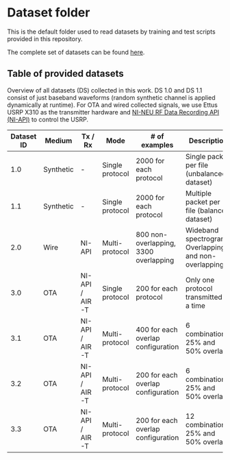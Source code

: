 # Dataset folder
This is the default folder used to read datasets by training and test scripts provided in this repository.

The complete set of datasets can be found [here](https://northeastern-my.sharepoint.com/:f:/r/personal/sioannidis_northeastern_edu/Documents/DSTL-NU%20OneDrive/Datasets?csf=1&web=1&e=RDViVZ).

## Table of provided datasets

Overview of all datasets (DS) collected in this work. DS 1.0 and DS 1.1 consist of just baseband waveforms (random synthetic channel is applied dynamically at runtime). For OTA and wired collected signals, we use Ettus USRP X310 as the transmitter hardware and [NI-NEU RF Data Recording API (NI-API)](https://github.com/genesys-neu/ni-rf-data-recording-api) to control the USRP.

| Dataset ID     | Medium     | Tx / Rx          | Mode          | # of examples            | Description                                          | Zip file name   |
|--------|------------|------------------|---------------|--------------------------|------------------------------------------------------|-----------------|
| 1.0 | Synthetic  | -                | Single protocol | 2000 for each protocol  | Single packet per file (unbalanced dataset)          | DATASET_1_0.zip |
| 1.1 | Synthetic  | -                | Single protocol | 2000 for each protocol  | Multiple packet per file (balanced dataset)     | DATASET_1_1.zip |
| 2.0 | Wire       | NI-API           | Multi-protocol | 800 non-overlapping, 3300 overlapping | Wideband spectrogram. Overlapping and non-overlapping | DATASET_2_0.zip | 
| 3.0 | OTA        | NI-API / AIR-T   | Single protocol | 200 for each protocol   | Only one protocol transmitted at a time              | DATASET_3_0.zip |
| 3.1 | OTA        | NI-API / AIR-T   | Multi-protocol | 400 for each overlap configuration | 6 combinations. 25% and 50% overlap                  | DATASET_3_1.zip |
| 3.2 | OTA        | NI-API / AIR-T   | Multi-protocol | 200 for each overlap configuration | 6 combinations. 25% and 50% overlap                  | DATASET_3_2.zip |
| 3.3 | OTA        | NI-API / AIR-T   | Multi-protocol | 200 for each overlap configuration | 12 combinations; 25% and 50% overlap                 | DATASET_3_3.zip |



